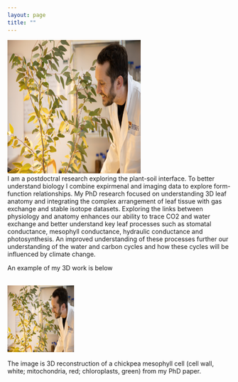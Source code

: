 ```yaml
---
layout: page
title: ""
---
```


<img align="centre" src="richardharwood.png" width="300" height="300" />
<br>
I am a postdoctral research exploring the plant-soil interface. To better understand biology I combine expirmenal and imaging data to explore form-function relationships. My PhD research focused on understanding 3D leaf anatomy and integrating the complex arrangement of leaf tissue with gas exchange and stable isotope datasets. Exploring the links between physiology and anatomy enhances our ability to trace CO2 and water exchange and better understand key leaf processes such as stomatal conductance, mesophyll conductance, hydraulic conductance and photosynthesis. An improved understanding of these processes further our understanding of the water and carbon cycles and how these cycles will be influenced by climate change. 

An example of my 3D work is below

<br>
<img align="centre" src="richardharwood.png" width="150" height="150" />
<br>

The image is 3D reconstruction of a chickpea mesophyll cell (cell wall, white; mitochondria, red; chloroplasts, green) from my PhD paper. 


